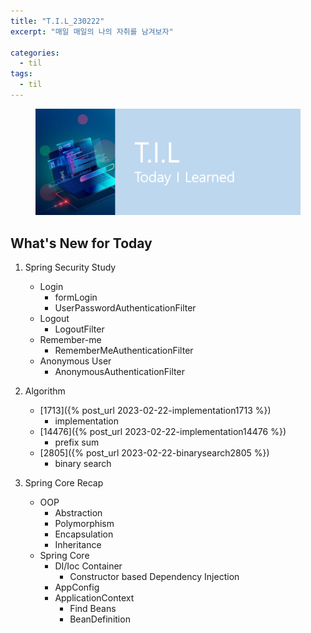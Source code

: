 ```yaml
---
title: "T.I.L_230222"
excerpt: "매일 매일의 나의 자취를 남겨보자"

categories:
  - til
tags:
  - til
---
```

<figure>
    <img src="/assets/images/til_image.png">
</figure>

## What's New for  Today   
1. Spring Security Study
    - Login 
        - formLogin
        - UserPasswordAuthenticationFilter
    - Logout
        - LogoutFilter
    - Remember-me 
        - RememberMeAuthenticationFilter
    - Anonymous User
        - AnonymousAuthenticationFilter

2. Algorithm
    - [1713]({% post_url 2023-02-22-implementation1713 %})
        - implementation
    - [14476]({% post_url 2023-02-22-implementation14476 %})
        - prefix sum
    - [2805]({% post_url 2023-02-22-binarysearch2805 %})
        - binary search

3. Spring Core Recap
    - OOP
        - Abstraction
        - Polymorphism
        - Encapsulation
        - Inheritance
    - Spring Core
        - DI/Ioc Container
            - Constructor based Dependency Injection
        - AppConfig
        - ApplicationContext
            - Find Beans
            - BeanDefinition
        